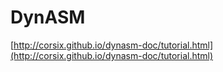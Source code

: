 # DynASM

[http://corsix.github.io/dynasm-doc/tutorial.html](http://corsix.github.io/dynasm-doc/tutorial.html)
